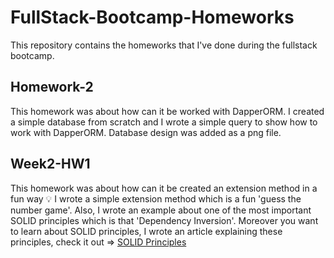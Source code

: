 # FullStack-Bootcamp-Homeworks
This repository contains the homeworks that I've done during the fullstack bootcamp.

## Homework-2
This homework was about how can it be worked with DapperORM. I created a simple database from scratch and  I wrote a simple query to show how to work with DapperORM.
Database design was added as a png file.

## Week2-HW1
This homework was about how can it be created an extension method in a fun way :bulb: I wrote a simple extension method which is a fun 'guess the number game'. 
Also, I wrote an example about one of the most important SOLID principles which is that 'Dependency Inversion'. Moreover you want to learn about SOLID principles, 
I wrote an article explaining these principles, check it out => [SOLID Principles](https://www.notion.so/Solid-Principles-227b60bfbc874a43b23897056b074820)
